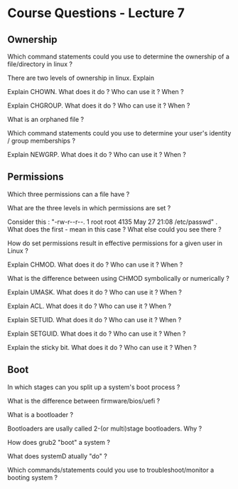 # Course Questions - Lecture 7

## Ownership

Which command statements could you use to determine the ownership of a file/directory in linux ?
>
There are two levels of ownership in linux. Explain
>
Explain CHOWN. What does it do ? Who can use it ? When ?
>
Explain CHGROUP. What does it do ? Who can use it ? When ?
>
What is an orphaned file ?
>
Which command statements could you use to determine your user's identity / group memberships ?
>
Explain NEWGRP. What does it do ? Who can use it ? When ?
>
## Permissions

Which three permissions can a file have ?
>
What are the three levels in which permissions are set ?
>
Consider this : "-rw-r--r--. 1 root root 4135 May 27 21:08 /etc/passwd" . What does the first - mean in this case ? What else could you see there ?
>
How do set permissions result in effective permissions for a given user in Linux ?
>
Explain CHMOD. What does it do ? Who can use it ? When ?
>
What is the difference between using CHMOD symbolically or numerically ?
>
Explain UMASK. What does it do ? Who can use it ? When ?
>
Explain ACL. What does it do ? Who can use it ? When ?
>
Explain SETUID. What does it do ? Who can use it ? When ?
>
Explain SETGUID. What does it do ? Who can use it ? When ?
>
Explain the sticky bit. What does it do ? Who can use it ? When ?
>

## Boot

In which stages can you split up a system's boot process ?
>
What is the difference between firmware/bios/uefi ?
>
What is a bootloader ?
>
Bootloaders are usally called 2-(or multi)stage bootloaders. Why ?
>
How does grub2 "boot" a system ?
>
What does systemD atually "do" ?
>
Which commands/statements could you use to troubleshoot/monitor a booting system ? 
>
